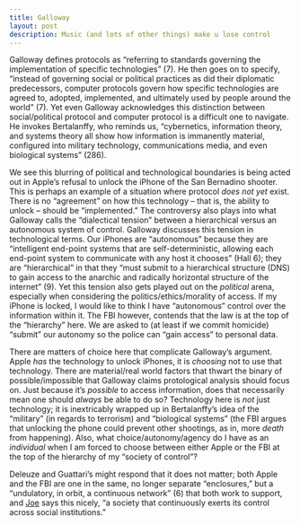 ```yaml
---
title: Galloway
layout: post
description: Music (and lots of other things) make u lose control
---
```

Galloway defines protocols as “referring to standards governing the implementation of specific technologies” (7). He then goes on to specify, “instead of governing social or political practices as did their diplomatic predecessors, computer protocols govern how specific technologies are agreed to, adopted, implemented, and ultimately used by people around the world” (7). Yet even Galloway acknowledges this distinction between social/political protocol and computer protocol is a difficult one to navigate. He invokes Bertalanffy, who reminds us, “cybernetics, information theory, and systems theory all show how information is immanently material, configured into military technology, communications media, and even biological systems” (286).

We see this blurring of political and technological boundaries is being acted out in Apple’s refusal to unlock the iPhone of the San Bernadino shooter. This is perhaps an example of a situation where protocol *does not yet* exist. There is no “agreement” on how this technology – that is, the ability to unlock – should be “implemented.” The controversy also plays into what Galloway calls the “dialectical tension” between a hierarchical versus an autonomous system of control. Galloway discusses this tension in technological terms. Our iPhones are “autonomous” because they are “intelligent end-point systems that are self-deterministic, allowing each end-point system to communicate with any host it chooses” (Hall 6); they are “hierarchical” in that they “must submit to a hierarchical structure (DNS) to gain access to the anarchic and radically horizontal structure of the internet” (9). Yet this tension also gets played out on the *political* arena, especially when considering the politics/ethics/morality of access. If my iPhone is locked, I would like to think I have “autonomous” control over the information within it. The FBI however, contends that the law is at the top of the “hierarchy” here. We are asked to (at least if we commit homicide) “submit” our autonomy so the police can “gain access” to personal data.

There are matters of choice here that complicate Galloway’s argument. Apple *has* the technology to unlock iPhones, it is *choosing* not to use that technology. There are material/real world factors that thwart the binary of possible/impossible that Galloway claims protological analysis should focus on. Just because it’s *possible* to access information, does that necessarily mean one should *always* be able to do so? Technology here is *not* just technology; it is inextricably wrapped up in Bertalanffy’s idea of the “military” (in regards to terrorism) and “biological systems” (the FBI argues that unlocking the phone could prevent other shootings, as in, more *death* from happening). Also, what choice/autonomy/agency do I have as an *individual* when I am forced to choose between either Apple or the FBI at the top of the hierarchy of my “society of control”? 

Deleuze and Guattari’s might respond that it does not matter; both Apple and the FBI are one in the same, no longer separate “enclosures,” but a “undulatory, in orbit, a continuous network” (6) that both work to support, and [Joe](http://joetorok.github.io/blog/2016-03-02/deleuze-galloway-discussion.html) says this nicely, “a society that continuously exerts its control across social institutions.” 
